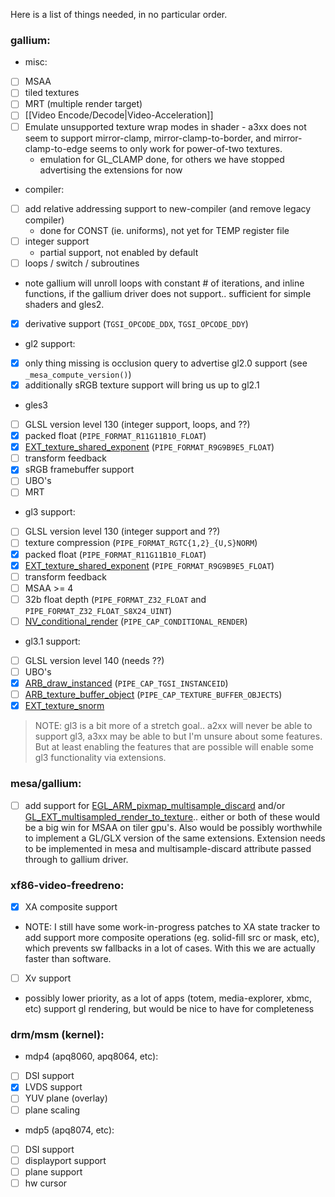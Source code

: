 Here is a list of things needed, in no particular order.

### gallium:
* misc:
 * [ ] MSAA
 * [ ] tiled textures
 * [ ] MRT (multiple render target)
 * [ ] [[Video Encode/Decode|Video-Acceleration]]
 * [ ] Emulate unsupported texture wrap modes in shader - a3xx does not seem to support mirror-clamp, mirror-clamp-to-border, and mirror-clamp-to-edge seems to only work for power-of-two textures.
   * emulation for GL_CLAMP done, for others we have stopped advertising the extensions for now
* compiler:
 * [ ] add relative addressing support to new-compiler (and remove legacy compiler)
   * done for CONST (ie. uniforms), not yet for TEMP register file
 * [ ] integer support
    * partial support, not enabled by default
 * [ ] loops / switch / subroutines
  * note gallium will unroll loops with constant # of iterations, and inline functions, if the gallium driver does not support.. sufficient for simple shaders and gles2.
 * [x] derivative support (`TGSI_OPCODE_DDX`, `TGSI_OPCODE_DDY`)
* gl2 support:
 * [x] only thing missing is occlusion query to advertise gl2.0 support (see `_mesa_compute_version()`)
 * [x] additionally sRGB texture support will bring us up to gl2.1
* gles3
 * [ ] GLSL version level 130 (integer support, loops, and ??)
 * [x] packed float (`PIPE_FORMAT_R11G11B10_FLOAT`)
 * [x] [EXT_texture_shared_exponent](http://developer.download.nvidia.com/opengl/specs/GL_EXT_texture_shared_exponent.txt) (`PIPE_FORMAT_R9G9B9E5_FLOAT`)
 * [ ] transform feedback
 * [x] sRGB framebuffer support
 * [ ] UBO's
 * [ ] MRT
* gl3 support:
 * [ ] GLSL version level 130 (integer support and ??)
 * [ ] texture compression (`PIPE_FORMAT_RGTC{1,2}_{U,S}NORM`)
 * [x] packed float (`PIPE_FORMAT_R11G11B10_FLOAT`)
 * [x] [EXT_texture_shared_exponent](http://developer.download.nvidia.com/opengl/specs/GL_EXT_texture_shared_exponent.txt) (`PIPE_FORMAT_R9G9B9E5_FLOAT`)
 * [ ] transform feedback
 * [ ] MSAA >= 4
 * [ ] 32b float depth (`PIPE_FORMAT_Z32_FLOAT` and `PIPE_FORMAT_Z32_FLOAT_S8X24_UINT`)
 * [ ] [NV_conditional_render](http://www.opengl.org/registry/specs/NV/conditional_render.txt) (`PIPE_CAP_CONDITIONAL_RENDER`)
* gl3.1 support:
 * [ ] GLSL version level 140 (needs ??)
 * [ ] UBO's
 * [x] [ARB_draw_instanced](https://www.opengl.org/registry/specs/ARB/draw_instanced.txt) (`PIPE_CAP_TGSI_INSTANCEID`)
 * [ ] [ARB_texture_buffer_object](https://www.opengl.org/registry/specs/ARB/texture_buffer_object.txt) (`PIPE_CAP_TEXTURE_BUFFER_OBJECTS`)
 * [x] [EXT_texture_snorm](https://www.opengl.org/registry/specs/EXT/texture_snorm.txt)

> NOTE: gl3 is a bit more of a stretch goal.. a2xx will never be able to support gl3, a3xx may be able to but I'm unsure about some features.  But at least enabling the features that are possible will enable some gl3 functionality via extensions.

### mesa/gallium:
* [ ] add support for [EGL_ARM_pixmap_multisample_discard](http://www.khronos.org/registry/egl/extensions/ARM/EGL_ARM_pixmap_multisample_discard.txt) and/or [GL_EXT_multisampled_render_to_texture](https://www.khronos.org/registry/gles/extensions/EXT/EXT_multisampled_render_to_texture.txt).. either or both of these would be a big win for MSAA on tiler gpu's.  Also would be possibly worthwhile to implement a GL/GLX version of the same extensions.  Extension needs to be implemented in mesa and multisample-discard attribute passed through to gallium driver.

### xf86-video-freedreno:
* [x] XA composite support
 * NOTE: I still have some work-in-progress patches to XA state tracker to add support more composite operations (eg. solid-fill src or mask, etc), which prevents sw fallbacks in a lot of cases.  With this we are actually faster than software.
* [ ] Xv support
 * possibly lower priority, as a lot of apps (totem, media-explorer, xbmc, etc) support gl rendering, but would be nice to have for completeness

### drm/msm (kernel):
* mdp4 (apq8060, apq8064, etc):
 * [ ] DSI support
 * [x] LVDS support
 * [ ] YUV plane (overlay)
 * [ ] plane scaling
* mdp5 (apq8074, etc):
 * [ ] DSI support
 * [ ] displayport support
 * [ ] plane support
 * [ ] hw cursor
